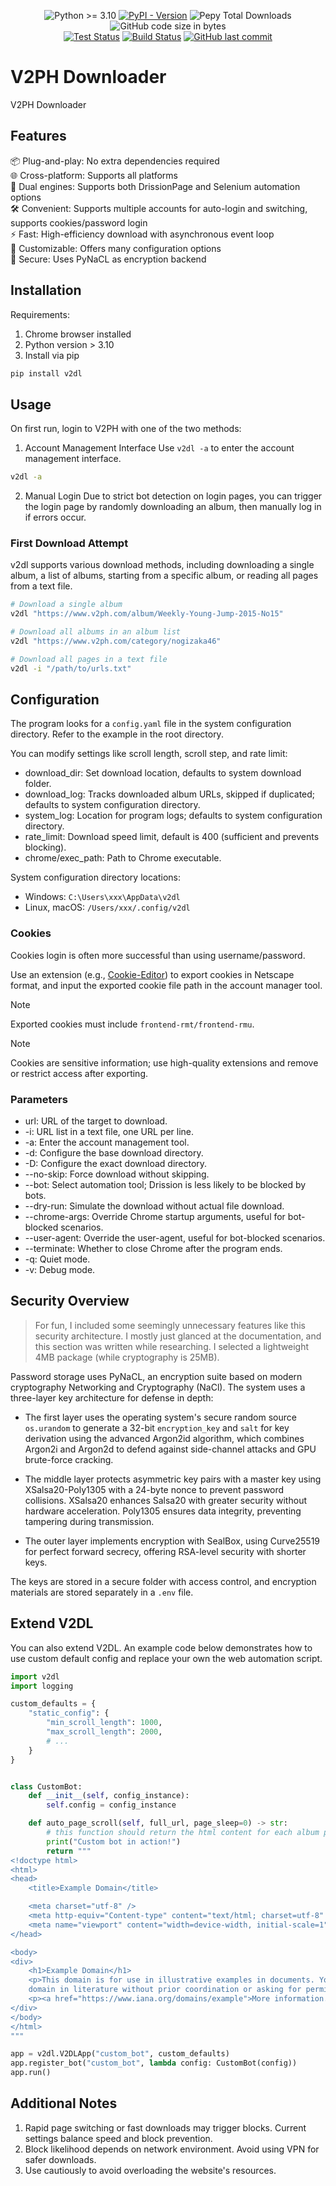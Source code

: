 <div align="center">

![Python >= 3.10](https://img.shields.io/badge/python->=3.10-red.svg?style=for-the-badge)
[![PyPI - Version](https://img.shields.io/pypi/v/v2dl?style=for-the-badge)](https://pypi.org/project/v2dl/)
![Pepy Total Downloads](https://img.shields.io/pepy/dt/v2dl?style=for-the-badge&color=027ec7)
![GitHub code size in bytes](https://img.shields.io/github/languages/code-size/ZhenShuo2021/V2PH-Downloader?style=for-the-badge)  
[![Test Status](https://img.shields.io/github/actions/workflow/status/ZhenShuo2021/V2PH-Downloader/python-publish.yml?label=Tests&style=for-the-badge)](https://github.com/ZhenShuo2021/V2PH-Downloader/actions)
[![Build Status](https://img.shields.io/github/actions/workflow/status/ZhenShuo2021/V2PH-Downloader/tests.yml?label=Build&style=for-the-badge)](https://github.com/ZhenShuo2021/V2PH-Downloader/actions)
[![GitHub last commit](https://img.shields.io/github/last-commit/ZhenShuo2021/V2PH-Downloader?labelColor=555555&style=for-the-badge&color=027ec7)](https://github.com/ZhenShuo2021/V2PH-Downloader/commits/main/)

</div>

# V2PH Downloader

V2PH Downloader

## Features

📦 Plug-and-play: No extra dependencies required  
🌐 Cross-platform: Supports all platforms  
🔄 Dual engines: Supports both DrissionPage and Selenium automation options  
🛠️ Convenient: Supports multiple accounts for auto-login and switching, supports cookies/password login  
⚡️ Fast: High-efficiency download with asynchronous event loop  
🧩 Customizable: Offers many configuration options  
🔑 Secure: Uses PyNaCL as encryption backend  

## Installation

Requirements:

1. Chrome browser installed
2. Python version > 3.10
3. Install via pip

```sh
pip install v2dl
```

## Usage

On first run, login to V2PH with one of the two methods:

1. Account Management Interface
Use `v2dl -a` to enter the account management interface.

```sh
v2dl -a
```

2. Manual Login
Due to strict bot detection on login pages, you can trigger the login page by randomly downloading an album, then manually log in if errors occur.

### First Download Attempt

v2dl supports various download methods, including downloading a single album, a list of albums, starting from a specific album, or reading all pages from a text file.

```sh
# Download a single album
v2dl "https://www.v2ph.com/album/Weekly-Young-Jump-2015-No15"

# Download all albums in an album list
v2dl "https://www.v2ph.com/category/nogizaka46"

# Download all pages in a text file
v2dl -i "/path/to/urls.txt"
```

## Configuration

The program looks for a `config.yaml` file in the system configuration directory. Refer to the example in the root directory.

You can modify settings like scroll length, scroll step, and rate limit:

- download_dir: Set download location, defaults to system download folder.
- download_log: Tracks downloaded album URLs, skipped if duplicated; defaults to system configuration directory.
- system_log: Location for program logs; defaults to system configuration directory.
- rate_limit: Download speed limit, default is 400 (sufficient and prevents blocking).
- chrome/exec_path: Path to Chrome executable.

System configuration directory locations:

- Windows: `C:\Users\xxx\AppData\v2dl`
- Linux, macOS: `/Users/xxx/.config/v2dl`

### Cookies

Cookies login is often more successful than using username/password.

Use an extension (e.g., [Cookie-Editor](https://chromewebstore.google.com/detail/cookie-editor/hlkenndednhfkekhgcdicdfddnkalmdm)) to export cookies in Netscape format, and input the exported cookie file path in the account manager tool.

> [!NOTE]
> Exported cookies must include `frontend-rmt/frontend-rmu`.

> [!NOTE]
> Cookies are sensitive information; use high-quality extensions and remove or restrict access after exporting.

### Parameters

- url: URL of the target to download.
- -i: URL list in a text file, one URL per line.
- -a: Enter the account management tool.
- -d: Configure the base download directory.
- -D: Configure the exact download directory.
- --no-skip: Force download without skipping.
- --bot: Select automation tool; Drission is less likely to be blocked by bots.
- --dry-run: Simulate the download without actual file download.
- --chrome-args: Override Chrome startup arguments, useful for bot-blocked scenarios.
- --user-agent: Override the user-agent, useful for bot-blocked scenarios.
- --terminate: Whether to close Chrome after the program ends.
- -q: Quiet mode.
- -v: Debug mode.

## Security Overview

> For fun, I included some seemingly unnecessary features like this security architecture. I mostly just glanced at the documentation, and this section was written while researching. I selected a lightweight 4MB package (while cryptography is 25MB).

Password storage uses PyNaCL, an encryption suite based on modern cryptography Networking and Cryptography (NaCl). The system uses a three-layer key architecture for defense in depth:

- The first layer uses the operating system's secure random source `os.urandom` to generate a 32-bit `encryption_key` and `salt` for key derivation using the advanced Argon2id algorithm, which combines Argon2i and Argon2d to defend against side-channel attacks and GPU brute-force cracking.

- The middle layer protects asymmetric key pairs with a master key using XSalsa20-Poly1305 with a 24-byte nonce to prevent password collisions. XSalsa20 enhances Salsa20 with greater security without hardware acceleration. Poly1305 ensures data integrity, preventing tampering during transmission.

- The outer layer implements encryption with SealBox, using Curve25519 for perfect forward secrecy, offering RSA-level security with shorter keys.

The keys are stored in a secure folder with access control, and encryption materials are stored separately in a `.env` file.

## Extend V2DL

You can also extend V2DL. An example code below demonstrates how to use custom default config and replace your own the web automation script.

```py
import v2dl
import logging

custom_defaults = {
    "static_config": {
        "min_scroll_length": 1000,
        "max_scroll_length": 2000,
        # ...
    }
}


class CustomBot:
    def __init__(self, config_instance):
        self.config = config_instance

    def auto_page_scroll(self, full_url, page_sleep=0) -> str:
        # this function should return the html content for each album page
        print("Custom bot in action!")
        return """
<!doctype html>
<html>
<head>
    <title>Example Domain</title>

    <meta charset="utf-8" />
    <meta http-equiv="Content-type" content="text/html; charset=utf-8" />
    <meta name="viewport" content="width=device-width, initial-scale=1" />
</head>

<body>
<div>
    <h1>Example Domain</h1>
    <p>This domain is for use in illustrative examples in documents. You may use this
    domain in literature without prior coordination or asking for permission.</p>
    <p><a href="https://www.iana.org/domains/example">More information...</a></p>
</div>
</body>
</html>
"""

app = v2dl.V2DLApp("custom_bot", custom_defaults)
app.register_bot("custom_bot", lambda config: CustomBot(config))
app.run()
```

## Additional Notes

1. Rapid page switching or fast downloads may trigger blocks. Current settings balance speed and block prevention.
2. Block likelihood depends on network environment. Avoid using VPN for safer downloads.
3. Use cautiously to avoid overloading the website's resources.
